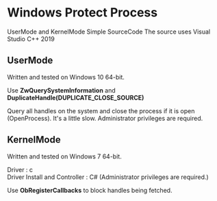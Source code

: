 # Windows Protect Process

UserMode and KernelMode Simple SourceCode
The source uses Visual Studio C++ 2019

## UserMode 
Written and tested on Windows 10 64-bit.

Use **ZwQuerySystemInformation** and **DuplicateHandle(DUPLICATE_CLOSE_SOURCE)**

Query all handles on the system and close the process if it is open (OpenProcess).
It's a little slow.
Administrator privileges are required.


## KernelMode
Written and tested on Windows 7 64-bit.


Driver : c  
Driver Install and Controller : C# (Administrator privileges are required.)

Use **ObRegisterCallbacks** to block handles being fetched.

